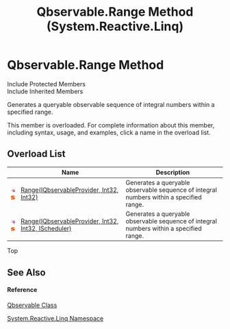 ﻿---
title: Qbservable.Range Method  (System.Reactive.Linq)
TOCTitle: Range Method
ms:assetid: Overload:System.Reactive.Linq.Qbservable.Range
ms:mtpsurl: https://msdn.microsoft.com/en-us/library/system.reactive.linq.qbservable.range(v=VS.103)
ms:contentKeyID: 36068882
ms.date: 06/28/2011
mtps_version: v=VS.103
f1_keywords:
- System.Reactive.Linq.Qbservable.Range
dev_langs:
- CSharp
- JScript
- VB
- FSharp
---

# Qbservable.Range Method

Include Protected Members  
Include Inherited Members  

Generates a queryable observable sequence of integral numbers within a specified range.

This member is overloaded. For complete information about this member, including syntax, usage, and examples, click a name in the overload list.

## Overload List

<table>
<thead>
<tr class="header">
<th> </th>
<th>Name</th>
<th>Description</th>
</tr>
</thead>
<tbody>
<tr class="odd">
<td><img src="images\Hh303103.pubmethod(en-us,VS.103).gif" title="Public method" alt="Public method" /><img src="images\Hh244319.static(en-us,VS.103).gif" title="Static member" alt="Static member" /></td>
<td><a href="https://msdn.microsoft.com/en-us/library/m:system.reactive.linq.qbservable.range(system.reactive.linq.iqbservableprovider%2csystem.int32%2csystem.int32)(v=VS.103)">Range(IQbservableProvider, Int32, Int32)</a></td>
<td>Generates a queryable observable sequence of integral numbers within a specified range.</td>
</tr>
<tr class="even">
<td><img src="images\Hh303103.pubmethod(en-us,VS.103).gif" title="Public method" alt="Public method" /><img src="images\Hh244319.static(en-us,VS.103).gif" title="Static member" alt="Static member" /></td>
<td><a href="https://msdn.microsoft.com/en-us/library/m:system.reactive.linq.qbservable.range(system.reactive.linq.iqbservableprovider%2csystem.int32%2csystem.int32%2csystem.reactive.concurrency.ischeduler)(v=VS.103)">Range(IQbservableProvider, Int32, Int32, IScheduler)</a></td>
<td>Generates a queryable observable sequence of integral numbers within a specified range.</td>
</tr>
</tbody>
</table>

Top

## See Also

#### Reference

[Qbservable Class](hh211693\(v=vs.103\).md)

[System.Reactive.Linq Namespace](hh211929\(v=vs.103\).md)

